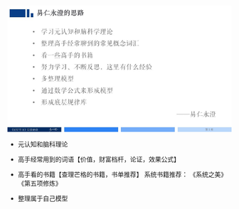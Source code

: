 ![](./_image/ffede91b000ab4fb7f82ecbab8a7e15a.jpg)
 - 元认知和脑科理论
 - 高手经常用到的词语【价值，财富档杆，论证，效果公式】
 - 高手看的书籍【查理芒格的书籍，书单推荐】
         系统书籍推荐：
        《系统之美》
        《第五项修炼》

 - 整理属于自己模型


